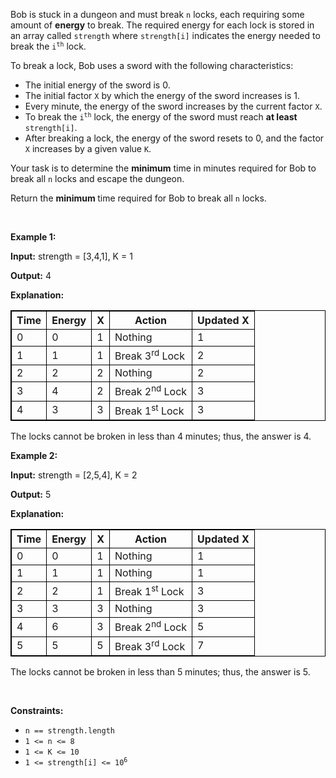 <p>Bob is stuck in a dungeon and must break <code>n</code> locks, each requiring some amount of <strong>energy</strong> to break. The required energy for each lock is stored in an array called <code>strength</code> where <code>strength[i]</code> indicates the energy needed to break the <code>i<sup>th</sup></code> lock.</p>

<p>To break a lock, Bob uses a sword with the following characteristics:</p>

<ul>
	<li>The initial energy of the sword is 0.</li>
	<li>The initial factor <code><font face="monospace">X</font></code> by which the energy of the sword increases is 1.</li>
	<li>Every minute, the energy of the sword increases by the current factor <code>X</code>.</li>
	<li>To break the <code>i<sup>th</sup></code> lock, the energy of the sword must reach <strong>at least</strong> <code>strength[i]</code>.</li>
	<li>After breaking a lock, the energy of the sword resets to 0, and the factor <code>X</code> increases by a given value <code>K</code>.</li>
</ul>

<p>Your task is to determine the <strong>minimum</strong> time in minutes required for Bob to break all <code>n</code> locks and escape the dungeon.</p>

<p>Return the <strong>minimum </strong>time required for Bob to break all <code>n</code> locks.</p>

<p>&nbsp;</p>
<p><strong class="example">Example 1:</strong></p>

<div class="example-block">
<p><strong>Input:</strong> <span class="example-io">strength = [3,4,1], K = 1</span></p>

<p><strong>Output:</strong> <span class="example-io">4</span></p>

<p><strong>Explanation:</strong></p>

<table style="border: 1px solid black;">
	<tbody>
		<tr>
			<th style="border: 1px solid black;">Time</th>
			<th style="border: 1px solid black;">Energy</th>
			<th style="border: 1px solid black;">X</th>
			<th style="border: 1px solid black;">Action</th>
			<th style="border: 1px solid black;">Updated X</th>
		</tr>
		<tr>
			<td style="border: 1px solid black;">0</td>
			<td style="border: 1px solid black;">0</td>
			<td style="border: 1px solid black;">1</td>
			<td style="border: 1px solid black;">Nothing</td>
			<td style="border: 1px solid black;">1</td>
		</tr>
		<tr>
			<td style="border: 1px solid black;">1</td>
			<td style="border: 1px solid black;">1</td>
			<td style="border: 1px solid black;">1</td>
			<td style="border: 1px solid black;">Break 3<sup>rd</sup> Lock</td>
			<td style="border: 1px solid black;">2</td>
		</tr>
		<tr>
			<td style="border: 1px solid black;">2</td>
			<td style="border: 1px solid black;">2</td>
			<td style="border: 1px solid black;">2</td>
			<td style="border: 1px solid black;">Nothing</td>
			<td style="border: 1px solid black;">2</td>
		</tr>
		<tr>
			<td style="border: 1px solid black;">3</td>
			<td style="border: 1px solid black;">4</td>
			<td style="border: 1px solid black;">2</td>
			<td style="border: 1px solid black;">Break 2<sup>nd</sup> Lock</td>
			<td style="border: 1px solid black;">3</td>
		</tr>
		<tr>
			<td style="border: 1px solid black;">4</td>
			<td style="border: 1px solid black;">3</td>
			<td style="border: 1px solid black;">3</td>
			<td style="border: 1px solid black;">Break 1<sup>st</sup> Lock</td>
			<td style="border: 1px solid black;">3</td>
		</tr>
	</tbody>
</table>

<p>The locks cannot be broken in less than 4 minutes; thus, the answer is 4.</p>
</div>

<p><strong class="example">Example 2:</strong></p>

<div class="example-block">
<p><strong>Input:</strong> <span class="example-io">strength = [2,5,4], K = 2</span></p>

<p><strong>Output:</strong> <span class="example-io">5</span></p>

<p><strong>Explanation:</strong></p>

<table style="border: 1px solid black;">
	<tbody>
		<tr>
			<th style="border: 1px solid black;">Time</th>
			<th style="border: 1px solid black;">Energy</th>
			<th style="border: 1px solid black;">X</th>
			<th style="border: 1px solid black;">Action</th>
			<th style="border: 1px solid black;">Updated X</th>
		</tr>
		<tr>
			<td style="border: 1px solid black;">0</td>
			<td style="border: 1px solid black;">0</td>
			<td style="border: 1px solid black;">1</td>
			<td style="border: 1px solid black;">Nothing</td>
			<td style="border: 1px solid black;">1</td>
		</tr>
		<tr>
			<td style="border: 1px solid black;">1</td>
			<td style="border: 1px solid black;">1</td>
			<td style="border: 1px solid black;">1</td>
			<td style="border: 1px solid black;">Nothing</td>
			<td style="border: 1px solid black;">1</td>
		</tr>
		<tr>
			<td style="border: 1px solid black;">2</td>
			<td style="border: 1px solid black;">2</td>
			<td style="border: 1px solid black;">1</td>
			<td style="border: 1px solid black;">Break 1<sup>st</sup> Lock</td>
			<td style="border: 1px solid black;">3</td>
		</tr>
		<tr>
			<td style="border: 1px solid black;">3</td>
			<td style="border: 1px solid black;">3</td>
			<td style="border: 1px solid black;">3</td>
			<td style="border: 1px solid black;">Nothing</td>
			<td style="border: 1px solid black;">3</td>
		</tr>
		<tr>
			<td style="border: 1px solid black;">4</td>
			<td style="border: 1px solid black;">6</td>
			<td style="border: 1px solid black;">3</td>
			<td style="border: 1px solid black;">Break 2<sup>n</sup><sup>d</sup> Lock</td>
			<td style="border: 1px solid black;">5</td>
		</tr>
		<tr>
			<td style="border: 1px solid black;">5</td>
			<td style="border: 1px solid black;">5</td>
			<td style="border: 1px solid black;">5</td>
			<td style="border: 1px solid black;">Break 3<sup>r</sup><sup>d</sup> Lock</td>
			<td style="border: 1px solid black;">7</td>
		</tr>
	</tbody>
</table>

<p>The locks cannot be broken in less than 5 minutes; thus, the answer is 5.</p>
</div>

<p>&nbsp;</p>
<p><strong>Constraints:</strong></p>

<ul>
	<li><code>n == strength.length</code></li>
	<li><code>1 &lt;= n &lt;= 8</code></li>
	<li><code>1 &lt;= K &lt;= 10</code></li>
	<li><code>1 &lt;= strength[i] &lt;= 10<sup>6</sup></code></li>
</ul>
